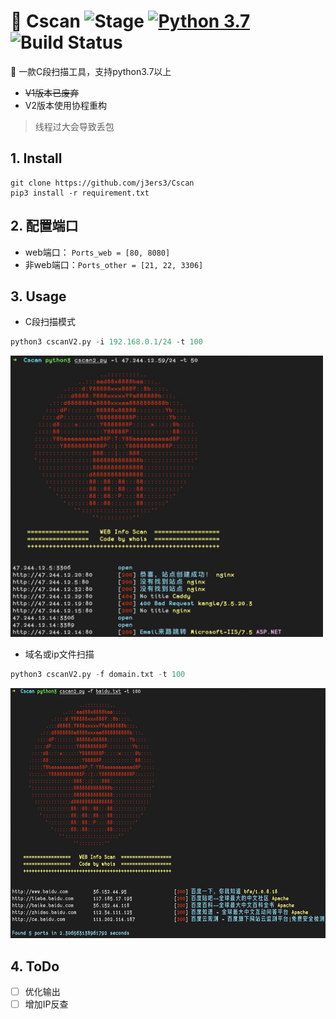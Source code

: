 # 🍺 Cscan ![Stage](https://img.shields.io/badge/Release-STABLE-brightgreen.svg)  [![Python 3.7](https://img.shields.io/badge/Python-3.7-yellow.svg)](http://www.python.org/download/) ![Build Status](https://img.shields.io/badge/Version-2.0-red.svg)

🔧 一款C段扫描工具，支持python3.7以上

- ~~V1版本已废弃~~
- V2版本使用协程重构

> 线程过大会导致丢包

## 1. Install
```
git clone https://github.com/j3ers3/Cscan
pip3 install -r requirement.txt
```

## 2. 配置端口
- web端口： `Ports_web = [80, 8080]`
- 非web端口：`Ports_other = [21, 22, 3306]`


## 3. Usage
- C段扫描模式

```python
python3 cscanV2.py -i 192.168.0.1/24 -t 100
```
<img src="./media/15915372292964.jpg" width="500" height="450">


- 域名或ip文件扫描

```python
python3 cscanV2.py -f domain.txt -t 100
```
<img src="./media/15915374071366.jpg" width="600" height="400">

## 4. ToDo
- [ ] 优化输出
- [ ] 增加IP反查

